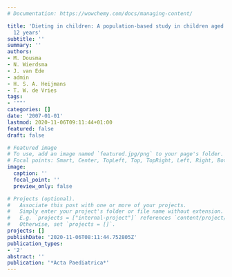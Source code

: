 ```yaml
---
# Documentation: https://wowchemy.com/docs/managing-content/

title: 'Dieting in children: A population-based study in children aged between 9 and
  12 years'
subtitle: ''
summary: ''
authors:
- M. Dousma
- N. Wierdsma
- J. van Ede
- admin
- H. S. A. Heijmans
- T. W. de Vries
tags:
- '""'
categories: []
date: '2007-01-01'
lastmod: 2020-11-06T09:11:44+01:00
featured: false
draft: false

# Featured image
# To use, add an image named `featured.jpg/png` to your page's folder.
# Focal points: Smart, Center, TopLeft, Top, TopRight, Left, Right, BottomLeft, Bottom, BottomRight.
image:
  caption: ''
  focal_point: ''
  preview_only: false

# Projects (optional).
#   Associate this post with one or more of your projects.
#   Simply enter your project's folder or file name without extension.
#   E.g. `projects = ["internal-project"]` references `content/project/deep-learning/index.md`.
#   Otherwise, set `projects = []`.
projects: []
publishDate: '2020-11-06T08:11:44.752805Z'
publication_types:
- '2'
abstract: ''
publication: '*Acta Paediatrica*'
---
```


